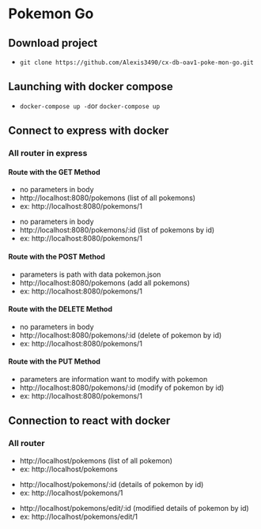# Pokemon Go


## Download project

- `git clone https://github.com/Alexis3490/cx-db-oav1-poke-mon-go.git`

## Launching with docker compose

- `docker-compose up -d`or `docker-compose up`

## Connect to express with docker

### All router in express

#### Route with the GET Method

- no parameters in body
- http://localhost:8080/pokemons (list of all pokemons)
- ex: http://localhost:8080/pokemons/1
>
- no parameters in body
- http://localhost:8080/pokemons/:id (list of pokemons by id)
- ex: http://localhost:8080/pokemons/1

#### Route with the POST Method

- parameters is path with data pokemon.json
- http://localhost:8080/pokemons (add all pokemons)
- ex: http://localhost:8080/pokemons/1

#### Route with the DELETE Method

- no parameters in body
- http://localhost:8080/pokemons/:id (delete of pokemon by id)
- ex: http://localhost:8080/pokemons/1

#### Route with the PUT Method

- parameters are information want to modify with pokemon
- http://localhost:8080/pokemons/:id (modify of pokemon by id)
- ex: http://localhost:8080/pokemons/1

## Connection to react with docker 

### All router

- http://localhost/pokemons (list of all pokemon)
- ex: http://localhost/pokemons
>
- http://localhost/pokemons/:id (details of pokemon by id)
- ex: http://localhost/pokemons/1
>
- http://localhost/pokemons/edit/:id (modified details of pokemon by id)
- ex: http://localhost/pokemons/edit/1
